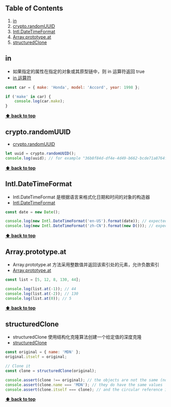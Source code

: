 ## Table of Contents

1. [in](#in)
2. [crypto.randomUUID](#randomUUID)
3. [Intl.DateTimeFormat](#DateTimeFormat)
4. [Array.prototype.at](#at)
5. [structuredClone](#structuredClone)

## <span id='in'>in</span>

- 如果指定的属性在指定的对象或其原型链中，则 in 运算符返回 true
- [in 运算符](https://developer.mozilla.org/zh-CN/docs/Web/JavaScript/Reference/Operators/in)

```javascript
const car = { make: 'Honda', model: 'Accord', year: 1998 };

if ('make' in car) {
	console.log(car.make);
}
```

**[⬆ back to top](#table-of-contents)**

## <span id='randomUUID'>crypto.randomUUID</span>

- [crypto.randomUUID](https://developer.mozilla.org/en-US/docs/Web/API/Crypto/randomUUID)

```javascript
let uuid = crypto.randomUUID();
console.log(uuid); // for example "36b8f84d-df4e-4d49-b662-bcde71a8764f"
```

**[⬆ back to top](#table-of-contents)**

## <span id='DateTimeFormat'>Intl.DateTimeFormat</span>

- Intl.DateTimeFormat 是根据语言来格式化日期和时间的对象的构造器
- [Intl.DateTimeFormat](https://developer.mozilla.org/zh-CN/docs/Web/JavaScript/Reference/Global_Objects/Intl/DateTimeFormat)

```javascript
const date = new Date();

console.log(new Intl.DateTimeFormat('en-US').format(date)); // expected output: '12/17/2021'
console.log(new Intl.DateTimeFormat('zh-CN').format(new D())); // expected output: '2021/12/17'
```

**[⬆ back to top](#table-of-contents)**

## <span id='at'>Array.prototype.at</span>

- Array.prototype.at 方法采用整数值并返回该索引处的元素，允许负数索引
- [Array.prototype.at](https://developer.mozilla.org/en-US/docs/Web/JavaScript/Reference/Global_Objects/Array/at)

```javascript
const list = [5, 12, 8, 130, 44];

console.log(list.at(-1)); // 44
console.log(list.at(-2)); // 130
console.log(list.at(0)); // 5
```

**[⬆ back to top](#table-of-contents)**

## <span id='structuredClone'>structuredClone</span>

- structuredClone 使用结构化克隆算法创建一个给定值的深度克隆
- [structuredClone](https://developer.mozilla.org/en-US/docs/Web/API/structuredClone)

```javascript
const original = { name: 'MDN' };
original.itself = original;

// Clone it
const clone = structuredClone(original);

console.assert(clone !== original); // the objects are not the same (not same identity)
console.assert(clone.name === 'MDN'); // they do have the same values
console.assert(clone.itself === clone); // and the circular reference is preserved
```

**[⬆ back to top](#table-of-contents)**
